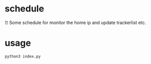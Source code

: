 # schedule
⏰ Some schedule for monitor the home ip and update trackerlist etc. 

# usage
```python
python3 index.py
```
